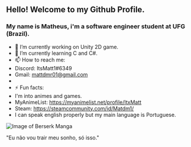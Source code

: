 ##    Hello! Welcome to my Github Profile.
### My name is Matheus, i'm a software engineer student at UFG (Brazil).

- 🔭 I’m currently working on Unity 2D game.
- 🌱 I’m currently learning C and C#.
- 📫 How to reach me:
- Discord: ItsMatt1#6349
- Gmail: mattdmr01@gmail.com
-  
- ⚡ Fun facts:
- I'm into animes and games.
- MyAnimeList: https://myanimelist.net/profile/ItxMatt
- Steam: https://steamcommunity.com/id/Matdm1/
- I can speak english properly but my main language is Portuguese.

![Image of Berserk Manga](https://pbs.twimg.com/media/ELx8fW5XsAMya35?format=jpg&name=small)

"Eu não vou trair meu sonho, só isso."
